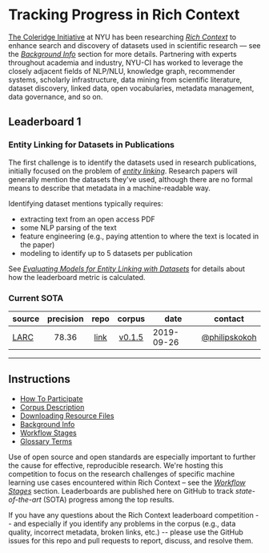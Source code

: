 # Tracking Progress in Rich Context

[The Coleridge Initiative](https://coleridgeinitiative.org/richcontext) 
at NYU has been researching [*Rich Context*](https://coleridgeinitiative.org/richcontext) to enhance search and discovery of datasets used in scientific research — see the [_Background Info_](https://github.com/Coleridge-Initiative/rclc/wiki/Background-Info) section for more details.
Partnering with experts throughout academia and industry, NYU-CI has
worked to leverage the closely adjacent fields of NLP/NLU, knowledge
graph, recommender systems, scholarly infrastructure, data mining from
scientific literature, dataset discovery, linked data, open vocabularies, metadata management, data governance, and so on.


## Leaderboard 1

### Entity Linking for Datasets in Publications

The first challenge is to identify the datasets used in research
publications, initially focused on the problem of 
[_entity linking_](https://nlpprogress.com/english/entity_linking.html).
Research papers will generally mention the datasets they've used, although there are no formal means to describe that metadata in a machine-readable way.

Identifying dataset mentions typically requires:

  * extracting text from an open access PDF
  * some NLP parsing of the text
  * feature engineering (e.g., paying attention to where the text is located in the paper)
  * modeling to identify up to 5 datasets per publication

See [_Evaluating Models for Entity Linking with Datasets_](https://github.com/Coleridge-Initiative/rclc/wiki/Evaluating-Models-for-Entity-Linking-with-Datasets) for details about how the leaderboard metric is calculated.

### Current SOTA

|  source | precision  | repo | corpus | date | contact |
| ------- | :----:| :----: | :----: | ---------- | :-----------: |
| [LARC](https://github.com/LARC-CMU-SMU) | 78.36 | [link]( https://github.com/LARC-CMU-SMU/rclc_2019_baseline) | [v0.1.5](https://github.com/Coleridge-Initiative/rclc/releases/tag/v0.1.5) | 2019-09-26 | [@philipskokoh](https://github.com/philipskokoh) |

---

## Instructions

  * [How To Participate](https://github.com/Coleridge-Initiative/rclc/wiki/How-To-Participate)
  * [Corpus Description](https://github.com/Coleridge-Initiative/rclc/wiki/Corpus-Description)
  * [Downloading Resource Files](https://github.com/Coleridge-Initiative/rclc/wiki/Downloading-Resource-Files)
  * [Background Info](https://github.com/Coleridge-Initiative/rclc/wiki/Background-Info)
  * [Workflow Stages](https://github.com/Coleridge-Initiative/rclc/wiki/Workflow-Stages)
  * [Glossary Terms](https://github.com/Coleridge-Initiative/rclc/wiki/Glossary-Terms)

Use of open source and open standards are especially important to
further the cause for effective, reproducible research. 
We're hosting this competition to focus on the research challenges of specific machine learning use cases encountered within Rich Context – see the [_Workflow Stages_](https://github.com/Coleridge-Initiative/rclc/wiki/Workflow-Stages) section. 
Leaderboards are published here on GitHub to track _state-of-the-art_ (SOTA) progress among the top results.

If you have any questions about the Rich Context leaderboard competition -- and especially if you identify any problems in the corpus (e.g., data quality, incorrect metadata, broken links, etc.) -- please use the GitHub issues for this repo and pull requests to report, discuss, and resolve them.